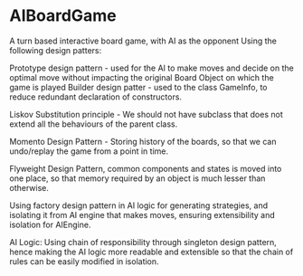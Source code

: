 # AIBoardGame
A turn based interactive board game, with AI as the opponent Using the following design patters:

Prototype design pattern - used for the AI to make moves and decide on the optimal move without impacting the original Board Object on which the game is played
Builder design patter - used to the class GameInfo, to reduce redundant declaration of constructors.

Liskov Substitution principle - We should not have subclass that does not extend all the behaviours of the parent class.

Momento Design Pattern - Storing history of the boards, so that we can undo/replay the game from a point in time.

Flyweight Design Pattern, common components and states is moved into one place, so that memory required by an object is much lesser than otherwise.

Using factory design pattern in AI logic for generating strategies, and isolating it from AI engine that makes moves, ensuring extensibility and isolation for AIEngine.

AI Logic:
Using chain of responsibility through singleton design pattern, hence making the AI logic more readable and extensible so that the chain of rules can be easily modified in isolation.
